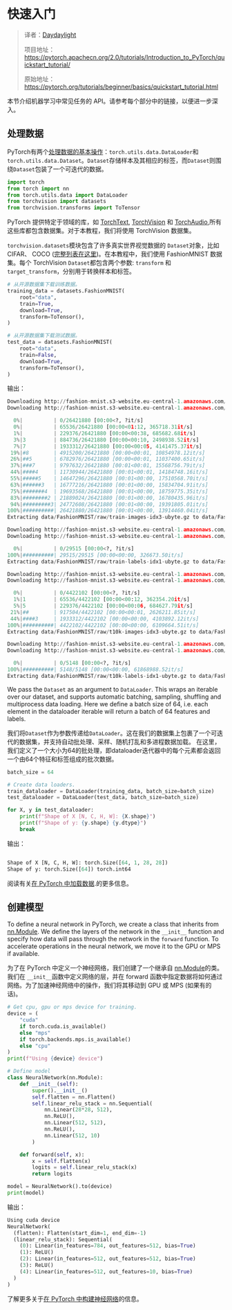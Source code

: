 # 快速入门
> 译者：[Daydaylight](https://github.com/Daydaylight)
>
> 项目地址：<https://pytorch.apachecn.org/2.0/tutorials/Introduction_to_PyTorch/quickstart_tutorial/>
>
> 原始地址：<https://pytorch.org/tutorials/beginner/basics/quickstart_tutorial.html>


本节介绍机器学习中常见任务的 API。请参考每个部分中的链接，以便进一步深入。



## 处理数据
PyTorch有两个[处理数据的基本操作](https://pytorch.org/docs/stable/data.html)：``torch.utils.data.DataLoader``和``torch.utils.data.Dataset``。``Dataset``存储样本及其相应的标签，而``Dataset``则围绕``Dataset``包装了一个可迭代的数据。

```py
import torch
from torch import nn
from torch.utils.data import DataLoader
from torchvision import datasets
from torchvision.transforms import ToTensor
```

PyTorch 提供特定于领域的库，如 [TorchText](https://pytorch.org/text/stable/index.html),
[TorchVision](https://pytorch.org/vision/stable/index.html) 和 [TorchAudio](https://pytorch.org/audio/stable/index.html),所有这些库都包含数据集。对于本教程，我们将使用 TorchVision 数据集。

``torchvision.datasets``模块包含了许多真实世界视觉数据的 ``Dataset``对象，比如 CIFAR、 COCO ([完整列表在这里](https://pytorch.org/vision/stable/datasets.html))。在本教程中，我们使用 FashionMNIST 数据集。每个 TorchVision ``Dataset``都包含两个参数: ``transform`` 和 ``target_transform``，分别用于转换样本和标签。


```py
# 从开源数据集下载训练数据。
training_data = datasets.FashionMNIST(
    root="data",
    train=True,
    download=True,
    transform=ToTensor(),
)

# 从开源数据集下载测试数据。
test_data = datasets.FashionMNIST(
    root="data",
    train=False,
    download=True,
    transform=ToTensor(),
)
```
输出：
```py
Downloading http://fashion-mnist.s3-website.eu-central-1.amazonaws.com/train-images-idx3-ubyte.gz
Downloading http://fashion-mnist.s3-website.eu-central-1.amazonaws.com/train-images-idx3-ubyte.gz to data/FashionMNIST/raw/train-images-idx3-ubyte.gz

  0%|          | 0/26421880 [00:00<?, ?it/s]
  0%|          | 65536/26421880 [00:00<01:12, 365718.31it/s]
  1%|          | 229376/26421880 [00:00<00:38, 685682.68it/s]
  3%|3         | 884736/26421880 [00:00<00:10, 2498938.52it/s]
  7%|7         | 1933312/26421880 [00:00<00:05, 4141475.37it/s]
 19%|#8        | 4915200/26421880 [00:00<00:01, 10854978.12it/s]
 26%|##5       | 6782976/26421880 [00:00<00:01, 11037400.65it/s]
 37%|###7      | 9797632/26421880 [00:01<00:01, 15568756.79it/s]
 44%|####4     | 11730944/26421880 [00:01<00:01, 14184748.16it/s]
 55%|#####5    | 14647296/26421880 [00:01<00:00, 17510568.70it/s]
 63%|######3   | 16777216/26421880 [00:01<00:00, 15834704.91it/s]
 75%|#######4  | 19693568/26421880 [00:01<00:00, 18759775.35it/s]
 83%|########2 | 21889024/26421880 [00:01<00:00, 16780435.96it/s]
 94%|#########3| 24772608/26421880 [00:01<00:00, 19391805.01it/s]
100%|##########| 26421880/26421880 [00:01<00:00, 13914460.04it/s]
Extracting data/FashionMNIST/raw/train-images-idx3-ubyte.gz to data/FashionMNIST/raw

Downloading http://fashion-mnist.s3-website.eu-central-1.amazonaws.com/train-labels-idx1-ubyte.gz
Downloading http://fashion-mnist.s3-website.eu-central-1.amazonaws.com/train-labels-idx1-ubyte.gz to data/FashionMNIST/raw/train-labels-idx1-ubyte.gz

  0%|          | 0/29515 [00:00<?, ?it/s]
100%|##########| 29515/29515 [00:00<00:00, 326673.50it/s]
Extracting data/FashionMNIST/raw/train-labels-idx1-ubyte.gz to data/FashionMNIST/raw

Downloading http://fashion-mnist.s3-website.eu-central-1.amazonaws.com/t10k-images-idx3-ubyte.gz
Downloading http://fashion-mnist.s3-website.eu-central-1.amazonaws.com/t10k-images-idx3-ubyte.gz to data/FashionMNIST/raw/t10k-images-idx3-ubyte.gz

  0%|          | 0/4422102 [00:00<?, ?it/s]
  1%|1         | 65536/4422102 [00:00<00:12, 362354.20it/s]
  5%|5         | 229376/4422102 [00:00<00:06, 684627.79it/s]
 21%|##        | 917504/4422102 [00:00<00:01, 2626211.85it/s]
 44%|####3     | 1933312/4422102 [00:00<00:00, 4103892.12it/s]
100%|##########| 4422102/4422102 [00:00<00:00, 6109664.51it/s]
Extracting data/FashionMNIST/raw/t10k-images-idx3-ubyte.gz to data/FashionMNIST/raw

Downloading http://fashion-mnist.s3-website.eu-central-1.amazonaws.com/t10k-labels-idx1-ubyte.gz
Downloading http://fashion-mnist.s3-website.eu-central-1.amazonaws.com/t10k-labels-idx1-ubyte.gz to data/FashionMNIST/raw/t10k-labels-idx1-ubyte.gz

  0%|          | 0/5148 [00:00<?, ?it/s]
100%|##########| 5148/5148 [00:00<00:00, 61868988.52it/s]
Extracting data/FashionMNIST/raw/t10k-labels-idx1-ubyte.gz to data/FashionMNIST/raw
```



We pass the ``Dataset`` as an argument to ``DataLoader``. This wraps an iterable over our dataset, and supports
automatic batching, sampling, shuffling and multiprocess data loading. Here we define a batch size of 64, i.e. each element
in the dataloader iterable will return a batch of 64 features and labels.


我们将``Dataset``作为参数传递给``DataLoader``。这在我们的数据集上包裹了一个可迭代的数据集，并支持自动批处理、采样、随机打乱和多进程数据加载。
在这里，我们定义了一个大小为64的批处理，即dataloader迭代器中的每个元素都会返回一个由64个特征和标签组成的批次数据。



```py
batch_size = 64

# Create data loaders.
train_dataloader = DataLoader(training_data, batch_size=batch_size)
test_dataloader = DataLoader(test_data, batch_size=batch_size)

for X, y in test_dataloader:
    print(f"Shape of X [N, C, H, W]: {X.shape}")
    print(f"Shape of y: {y.shape} {y.dtype}")
    break
```
输出：
```py

Shape of X [N, C, H, W]: torch.Size([64, 1, 28, 28])
Shape of y: torch.Size([64]) torch.int64
```

阅读有关[在 PyTorch 中加载数据](data_tutorial.html).的更多信息。


## 创建模型
To define a neural network in PyTorch, we create a class that inherits
from [nn.Module](https://pytorch.org/docs/stable/generated/torch.nn.Module.html). We define the layers of the network
in the ``__init__`` function and specify how data will pass through the network in the ``forward`` function. To accelerate
operations in the neural network, we move it to the GPU or MPS if available.



为了在 PyTorch 中定义一个神经网络，我们创建了一个继承自  [nn.Module](https://pytorch.org/docs/stable/generated/torch.nn.Module.html)的类。我们在 ``__init__``函数中定义网络的层，并在 forward 函数中指定数据将如何通过网络。为了加速神经网络中的操作，我们将其移动到 GPU 或 MPS (如果有的话)。
```py
# Get cpu, gpu or mps device for training.
device = (
    "cuda"
    if torch.cuda.is_available()
    else "mps"
    if torch.backends.mps.is_available()
    else "cpu"
)
print(f"Using {device} device")

# Define model
class NeuralNetwork(nn.Module):
    def __init__(self):
        super().__init__()
        self.flatten = nn.Flatten()
        self.linear_relu_stack = nn.Sequential(
            nn.Linear(28*28, 512),
            nn.ReLU(),
            nn.Linear(512, 512),
            nn.ReLU(),
            nn.Linear(512, 10)
        )

    def forward(self, x):
        x = self.flatten(x)
        logits = self.linear_relu_stack(x)
        return logits

model = NeuralNetwork().to(device)
print(model)
```


输出：
```py
Using cuda device
NeuralNetwork(
  (flatten): Flatten(start_dim=1, end_dim=-1)
  (linear_relu_stack): Sequential(
    (0): Linear(in_features=784, out_features=512, bias=True)
    (1): ReLU()
    (2): Linear(in_features=512, out_features=512, bias=True)
    (3): ReLU()
    (4): Linear(in_features=512, out_features=10, bias=True)
  )
)

```
了解更多关于[在 PyTorch 中构建神经网络](buildmodel_tutorial.html)的信息。
